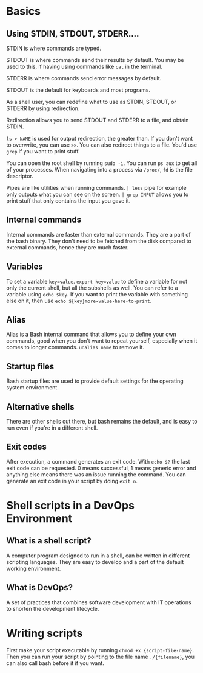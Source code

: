 # Basics

## Using STDIN, STDOUT, STDERR....

STDIN is where commands are typed.

STDOUT is where commands send their results by default. You may be used to this, if having using commands like `cat` in the terminal.

STDERR is where commands send error messages by default.

STDOUT is the default for keyboards and most programs.

As a shell user, you can redefine what to use as STDIN, STDOUT, or STDERR by using redirection.

Redirection allows you to send STDOUT and STDERR to a file, and obtain STDIN.

`ls > NAME` is used for output redirection, the greater than. If you don't want to overwrite, you can use `>>`. You can also redirect things to a file. You'd use `grep` if you want to print stuff.

You can open the root shell by running `sudo -i`. You can run `ps aux` to get all of your processes. When navigating into a process via `/proc/`, `fd` is the file descriptor.

Pipes are like utilities when running commands. `| less` pipe for example only outputs what you can see on the screen. `| grep INPUT` allows you to print stuff that only contains the input you gave it.

## Internal commands

Internal commands are faster than external commands. They are a part of the bash binary. They don't need to be fetched from the disk compared to external commands, hence they are much faster.

## Variables

To set a variable `key=value`. `export key=value` to define a variable for not only the current shell, but all the subshells as well. You can refer to a variable using `echo $key`. If you want to print the variable with something else on it, then use `echo ${key}more-value-here-to-print`.

## Alias

Alias is a Bash internal command that allows you to define your own commands, good when you don't want to repeat yourself, especially when it comes to longer commands. `unalias name` to remove it.

## Startup files

Bash startup files are used to provide default settings for the operating system environment.

## Alternative shells

There are other shells out there, but bash remains the default, and is easy to run even if you're in a different shell.

## Exit codes

After execution, a command generates an exit code. With `echo $?` the last exit code can be requested. 0 means successful, 1 means generic error and anything else means there was an issue running the command. You can generate an exit code in your script by doing `exit n`.

# Shell scripts in a DevOps Environment

## What is a shell script?

A computer program designed to run in a shell, can be written in different scripting languages. They are easy to develop and a part of the default working environment.

## What is DevOps?

A set of practices that combines software development with IT operations to shorten the development lifecycle.

# Writing scripts

First make your script executable by running `chmod +x {script-file-name}`. Then you can run your script by pointing to the file name `./{filename}`, you can also call bash before it if you want.
